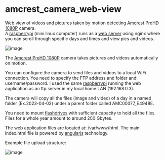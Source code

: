 # amcrest_camera_web-view
Web view of videos and pictures taken by motion detecting [Amcrest ProHD 1080P](https://www.amazon.com/gp/product/B0145OQTPG?th=1) camera.  
A [raspberrypi](https://www.raspberrypi.com) (mini linux computer) runs as a [web server](https://techworldthink.github.io/Tech-Guides/pages/nginx_pi.html) using nginx where you can scroll through specific days and times and view pics and videos.

  
![image](https://github.com/nerillosa/amcrest_camera_web-view/assets/4867918/769a5804-15cf-4de5-9959-3abb299556ce)



The [Amcrest ProHD 1080P](https://www.amazon.com/gp/product/B0145OQTPG?th=1) camera takes pictures and videos automatically on motion.


You can configure the camera to send files and videos to a local WiFi connection. You need to specify the FTP address and folder and username/password.
I used the same [raspberrypi](https://www.raspberrypi.com) running the web application as an ftp server in my local home LAN (192.168.0.3).


The camera will copy all the files (image and video) of a day in a named folder (Ex.2023-04-02) under a parent folder called AMC00077_E4948E.


You need to mount [flashdrives](https://www.amazon.com/gp/product/B083ZLJ5MG/ref=ppx_yo_dt_b_search_asin_title?ie=UTF8&psc=1) with sufficient capacity to hold all the files. Files for a whole year amount to around 200 Gbytes.

The web application files are located at: /var/www/html. The main index.html file is powered by [angularjs](https://docs.angularjs.org/guide/introduction) technology.

  
Example file upload structure:  

![image](https://github.com/nerillosa/amcrest_camera_web-view/assets/4867918/7a63f265-ad5f-440c-a2db-cb076a226e2f)
  
